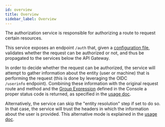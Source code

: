 ```yaml
---
id: overview
title: Overview
sidebar_label: Overview
---
```

The authorization service is responsible for authorizing a route to request certain resources.

This service exposes an endpoint `/auth` that, given a [configuration file](./20_configuration.md), validates whether the request can be authorized or not, and thus be propagated to the services below the API Gateway.

In order to decide whether the request can be authorized, the service will attempt to gather information about the entity (user or machine) that is performing the request (this is done by leveraging the OIDC `/userinfo` endpoint). Combining these information with the original request route and method and the [Group Expression](../../development_suite/api-console/api-design/endpoints#manage-the-security-of-your-endpoints) defined in the Console a proper status code is returned, as specified in the [usage doc](./30_usage.md).

Alternatively, the service can skip the "entity resolution" step if set to do so. In that case, the service will trust the headers in which the information about the user is provided. This alternative mode is explained in the [usage doc](./30_usage.md#trust-mia-platform-user-headers).

